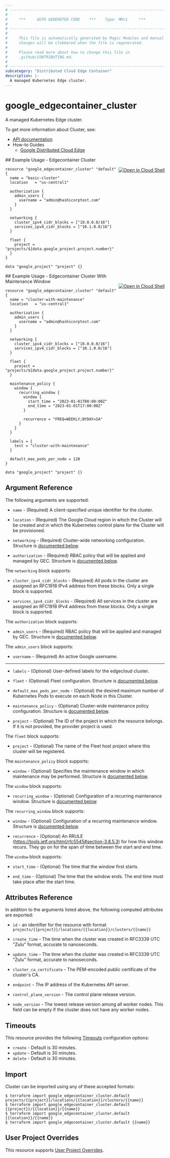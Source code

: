 ```yaml
---
# ----------------------------------------------------------------------------
#
#     ***     AUTO GENERATED CODE    ***    Type: MMv1     ***
#
# ----------------------------------------------------------------------------
#
#     This file is automatically generated by Magic Modules and manual
#     changes will be clobbered when the file is regenerated.
#
#     Please read more about how to change this file in
#     .github/CONTRIBUTING.md.
#
# ----------------------------------------------------------------------------
subcategory: "Distributed Cloud Edge Container"
description: |-
  A managed Kubernetes Edge cluster.
---
```


# google\_edgecontainer\_cluster

A managed Kubernetes Edge cluster.


To get more information about Cluster, see:

* [API documentation](https://cloud.google.com/distributed-cloud/edge/latest/docs/reference/container/rest/v1/projects.locations.clusters)
* How-to Guides
    * [Google Distributed Cloud Edge](https://cloud.google.com/distributed-cloud/edge/latest/docs)

<div class = "oics-button" style="float: right; margin: 0 0 -15px">
  <a href="https://console.cloud.google.com/cloudshell/open?cloudshell_git_repo=https%3A%2F%2Fgithub.com%2Fterraform-google-modules%2Fdocs-examples.git&cloudshell_working_dir=edgecontainer_cluster&cloudshell_image=gcr.io%2Fgraphite-cloud-shell-images%2Fterraform%3Alatest&open_in_editor=main.tf&cloudshell_print=.%2Fmotd&cloudshell_tutorial=.%2Ftutorial.md" target="_blank">
    <img alt="Open in Cloud Shell" src="//gstatic.com/cloudssh/images/open-btn.svg" style="max-height: 44px; margin: 32px auto; max-width: 100%;">
  </a>
</div>
## Example Usage - Edgecontainer Cluster


```hcl
resource "google_edgecontainer_cluster" "default" {
  name = "basic-cluster"
  location   = "us-central1"

  authorization {
    admin_users {
      username = "admin@hashicorptest.com"
    }
  }

  networking {
    cluster_ipv4_cidr_blocks = ["10.0.0.0/16"]
    services_ipv4_cidr_blocks = ["10.1.0.0/16"]
  }
  
  fleet {
    project = "projects/${data.google_project.project.number}"
  }
}

data "google_project" "project" {}
```
<div class = "oics-button" style="float: right; margin: 0 0 -15px">
  <a href="https://console.cloud.google.com/cloudshell/open?cloudshell_git_repo=https%3A%2F%2Fgithub.com%2Fterraform-google-modules%2Fdocs-examples.git&cloudshell_working_dir=edgecontainer_cluster_with_maintenance_window&cloudshell_image=gcr.io%2Fgraphite-cloud-shell-images%2Fterraform%3Alatest&open_in_editor=main.tf&cloudshell_print=.%2Fmotd&cloudshell_tutorial=.%2Ftutorial.md" target="_blank">
    <img alt="Open in Cloud Shell" src="//gstatic.com/cloudssh/images/open-btn.svg" style="max-height: 44px; margin: 32px auto; max-width: 100%;">
  </a>
</div>
## Example Usage - Edgecontainer Cluster With Maintenance Window


```hcl
resource "google_edgecontainer_cluster" "default" {
  name = "cluster-with-maintenance"
  location   = "us-central1"

  authorization {
    admin_users {
      username = "admin@hashicorptest.com"
    }
  }

  networking {
    cluster_ipv4_cidr_blocks = ["10.0.0.0/16"]
    services_ipv4_cidr_blocks = ["10.1.0.0/16"]
  }

  fleet {
    project = "projects/${data.google_project.project.number}"
  }

  maintenance_policy {
    window {
      recurring_window {
        window {
          start_time = "2023-01-01T08:00:00Z"
          end_time = "2023-01-01T17:00:00Z"
        }
        
        recurrence = "FREQ=WEEKLY;BYDAY=SA"
      }
    }
  }

  labels = {
    test = "cluster-with-maintenance"
  }

  default_max_pods_per_node = 128
}

data "google_project" "project" {}
```

## Argument Reference

The following arguments are supported:


* `name` -
  (Required)
  A client-specified unique identifier for the cluster.

* `location` -
  (Required)
  The Google Cloud region in which the Cluster will be created and in which the Kubernetes control plane for the Cluster will be provisioned.

* `networking` -
  (Required)
  Cluster-wide networking configuration.
  Structure is [documented below](#nested_networking).

* `authorization` -
  (Required)
  RBAC policy that will be applied and managed by GEC.
  Structure is [documented below](#nested_authorization).


<a name="nested_networking"></a>The `networking` block supports:

* `cluster_ipv4_cidr_blocks` -
  (Required)
  All pods in the cluster are assigned an RFC1918 IPv4 address from these blocks. Only a single block is supported.

* `services_ipv4_cidr_blocks` -
  (Required)
  All services in the cluster are assigned an RFC1918 IPv4 address from these blocks. Only a single block is supported.

<a name="nested_authorization"></a>The `authorization` block supports:

* `admin_users` -
  (Required)
  RBAC policy that will be applied and managed by GEC.
  Structure is [documented below](#nested_admin_users).


<a name="nested_admin_users"></a>The `admin_users` block supports:

* `username` -
  (Required)
  An active Google username.

- - -


* `labels` -
  (Optional)
  User-defined labels for the edgecloud cluster.

* `fleet` -
  (Optional)
  Fleet configuration.
  Structure is [documented below](#nested_fleet).

* `default_max_pods_per_node` -
  (Optional)
  the desired maximum number of Kubernetes Pods to execute on each Node in this Cluster.

* `maintenance_policy` -
  (Optional)
  Cluster-wide maintenance policy configuration.
  Structure is [documented below](#nested_maintenance_policy).

* `project` - (Optional) The ID of the project in which the resource belongs.
    If it is not provided, the provider project is used.


<a name="nested_fleet"></a>The `fleet` block supports:

* `project` -
  (Optional)
  The name of the Fleet host project where this cluster will be registered.

<a name="nested_maintenance_policy"></a>The `maintenance_policy` block supports:

* `window` -
  (Optional)
  Specifies the maintenance window in which maintenance may be performed.
  Structure is [documented below](#nested_window).


<a name="nested_window"></a>The `window` block supports:

* `recurring_window` -
  (Optional)
  Configuration of a recurring maintenance window.
  Structure is [documented below](#nested_recurring_window).


<a name="nested_recurring_window"></a>The `recurring_window` block supports:

* `window` -
  (Optional)
  Configuration of a recurring maintenance window.
  Structure is [documented below](#nested_window).

* `recurrence` -
  (Optional)
  An RRULE (https://tools.ietf.org/html/rfc5545#section-3.8.5.3) for how this window recurs. They go on for the span of time between the start and end time.


<a name="nested_window"></a>The `window` block supports:

* `start_time` -
  (Optional)
  The time that the window first starts.

* `end_time` -
  (Optional)
  The time that the window ends. The end time must take place after the start time.

## Attributes Reference

In addition to the arguments listed above, the following computed attributes are exported:

* `id` - an identifier for the resource with format `projects/{{project}}/locations/{{location}}/clusters/{{name}}`

* `create_time` -
  The time when the cluster was created in RFC3339 UTC "Zulu" format,
  accurate to nanoseconds.

* `update_time` -
  The time when the cluster was created in RFC3339 UTC "Zulu" format,
  accurate to nanoseconds.

* `cluster_ca_certificate` -
  The PEM-encoded public certificate of the cluster's CA.

* `endpoint` -
  The IP address of the Kubernetes API server.

* `control_plane_version` -
  The control plane release version.

* `node_version` -
  The lowest release version among all worker nodes. This field can be empty if the cluster does not have any worker nodes.


## Timeouts

This resource provides the following
[Timeouts](https://developer.hashicorp.com/terraform/plugin/sdkv2/resources/retries-and-customizable-timeouts) configuration options:

- `create` - Default is 30 minutes.
- `update` - Default is 30 minutes.
- `delete` - Default is 30 minutes.

## Import


Cluster can be imported using any of these accepted formats:

```
$ terraform import google_edgecontainer_cluster.default projects/{{project}}/locations/{{location}}/clusters/{{name}}
$ terraform import google_edgecontainer_cluster.default {{project}}/{{location}}/{{name}}
$ terraform import google_edgecontainer_cluster.default {{location}}/{{name}}
$ terraform import google_edgecontainer_cluster.default {{name}}
```

## User Project Overrides

This resource supports [User Project Overrides](https://registry.terraform.io/providers/hashicorp/google/latest/docs/guides/provider_reference#user_project_override).
